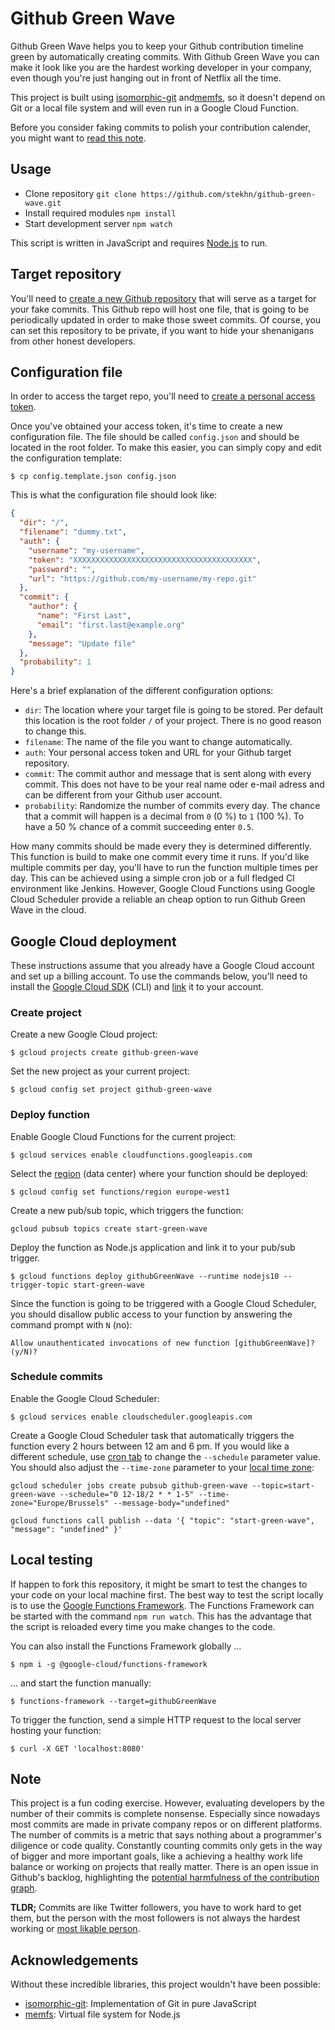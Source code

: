 # Github Green Wave

Github Green Wave helps you to keep your Github contribution timeline green by automatically creating commits. With Github Green Wave you can make it look like you are the hardest working developer in your company, even though you're just hanging out in front of Netflix all the time.

This project is built using [isomorphic-git](https://github.com/isomorphic-git/isomorphic-git) and[memfs](https://github.com/streamich/memfs), so it doesn't depend on Git or a local file system and will even run in a Google Cloud Function.

Before you consider faking commits to polish your contribution calender, you might want to [read this note](#note).

## Usage

- Clone repository `git clone https://github.com/stekhn/github-green-wave.git`
- Install required modules `npm install`
- Start development server `npm watch`

This script is written in JavaScript and requires [Node.js](https://nodejs.org/en/) to run.

## Target repository

You'll need to [create a new Github repository](https://docs.github.com/en/free-pro-team@latest/github/getting-started-with-github/create-a-repo) that will serve as a target for your fake commits. This Github repo will host one file, that is going to be periodically updated in order to make those sweet commits. Of course, you can set this repository to be private, if you want to hide your shenanigans from other honest developers.

## Configuration file

In order to access the target repo, you'll need to [create a personal access token](https://help.github.com/en/github/authenticating-to-github/creating-a-personal-access-token-for-the-command-line).

Once you've obtained your access token, it's time to create a new configuration file. The file should be called `config.json` and should be located in the root folder. To make this easier, you can simply copy and edit the configuration template:

```console
$ cp config.template.json config.json
```

This is what the configuration file should look like:

```json
{
  "dir": "/",
  "filename": "dummy.txt",
  "auth": {
    "username": "my-username",
    "token": "XXXXXXXXXXXXXXXXXXXXXXXXXXXXXXXXXXXXXXXX",
    "password": "",
    "url": "https://github.com/my-username/my-repo.git"
  },
  "commit": {
    "author": {
      "name": "First Last",
      "email": "first.last@example.org"
    },
    "message": "Update file"
  },
  "probability": 1
}
```

Here's a brief explanation of the different configuration options:

- `dir`: The location where your target file is going to be stored. Per default this location is the root folder `/` of your project. There is no good reason to change this.
- `filename`: The name of the file you want to change automatically.
- `auth`: Your personal access token and URL for your Github target repository.
- `commit`: The commit author and message that is sent along with every commit. This does not have to be your real name oder e-mail adress and can be different from your Github user account.
- `probability`: Randomize the number of commits every day. The chance that a commit will happen is a decimal from `0` (0 %) to `1` (100 %). To have a 50 % chance of a commit succeeding enter `0.5`.

How many commits should be made every they is determined differently. This function is build to make one commit every time it runs. If you'd like multiple commits per day, you'll have to run the function multiple times per day. This can be achieved using a simple cron job or a full fledged CI environment like Jenkins. However, Google Cloud Functions using Google Cloud Scheduler provide a reliable an cheap option to run Github Green Wave in the cloud.

## Google Cloud deployment

These instructions assume that you already have a Google Cloud account and set up a billing account. To use the commands below, you'll need to install the [Google Cloud SDK](https://cloud.google.com/sdk/install) (CLI) and [link](https://cloud.google.com/sdk/docs/initializing) it to your account.

### Create project

Create a new Google Cloud project:

```console
$ gcloud projects create github-green-wave
```

Set the new project as your current project:

```console
$ gcloud config set project github-green-wave
```

### Deploy function

Enable Google Cloud Functions for the current project:

```console
$ gcloud services enable cloudfunctions.googleapis.com
```

Select the [region](https://cloud.google.com/compute/docs/regions-zones) (data center) where your function should be deployed:

```console
$ gcloud config set functions/region europe-west1
```

Create a new pub/sub topic, which triggers the function:

```console
gcloud pubsub topics create start-green-wave
```

Deploy the function as Node.js application and link it to your pub/sub trigger.

```console
$ gcloud functions deploy githubGreenWave --runtime nodejs10 --trigger-topic start-green-wave
```

Since the function is going to be triggered with a Google Cloud Scheduler, you should disallow public access to your function by answering the command prompt with `N` (no):

```console
Allow unauthenticated invocations of new function [githubGreenWave]? (y/N)?
```

### Schedule commits

Enable the Google Cloud Scheduler:

```console
$ gcloud services enable cloudscheduler.googleapis.com
```

Create a Google Cloud Scheduler task that automatically triggers the function every 2 hours between 12 am and 6 pm. If you would like a different schedule, use [cron tab](https://cron.help/) to change the `--schedule` parameter value. You should also adjust the `--time-zone` parameter to your [local time zone](https://en.wikipedia.org/wiki/List_of_tz_database_time_zones):

```console
gcloud scheduler jobs create pubsub github-green-wave --topic=start-green-wave --schedule="0 12-18/2 * * 1-5" --time-zone="Europe/Brussels" --message-body="undefined"
```



```console
gcloud functions call publish --data '{ "topic": "start-green-wave", "message": "undefined" }'
```

## Local testing

If happen to fork this repository, it might be smart to test the changes to your code on your local machine first. The best way to test the script locally is to use the [Google Functions Framework](https://cloud.google.com/functions/docs/functions-framework). The Functions Framework can be started with the command `npm run watch`. This has the advantage that the script is reloaded every time you make changes to the code.

You can also install the Functions Framework globally ...

```console
$ npm i -g @google-cloud/functions-framework
```

... and start the function manually:

```console
$ functions-framework --target=githubGreenWave
```

To trigger the function, send a simple HTTP request to the local server hosting your function:

```console
$ curl -X GET 'localhost:8080'
```

## Note

This project is a fun coding exercise. However, evaluating developers by the number of their commits is complete nonsense. Especially since nowadays most commits are made in private company repos or on different platforms. The number of commits is a metric that says nothing about a programmer's diligence or code quality. Constantly counting commits only gets in the way of bigger and more important goals, like a achieving a healthy work life balance or working on projects that really matter. There is an open issue in Github's backlog, highlighting the [potential harmfulness of the contribution graph](https://github.com/isaacs/github/issues/627).

**TLDR;** Commits are like Twitter followers, you have to work hard to get them, but the person with the most followers is not always the hardest working or [most likable person](https://twitter.com/realDonaldTrump).

## Acknowledgements

Without these incredible libraries, this project wouldn't have been possible:

- [isomorphic-git](https://github.com/isomorphic-git/isomorphic-git): Implementation of Git in pure JavaScript
- [memfs](https://github.com/streamich/memfs): Virtual file system for Node.js
